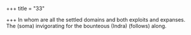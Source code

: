 +++
title = "33"

+++
In whom are all the settled domains and both exploits and expanses. The (soma) invigorating for the bounteous (Indra) (follows) along.  